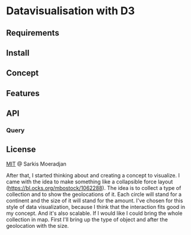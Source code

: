 # Datavisualisation with D3

## Requirements

## Install

## Concept

## Features

## API

### Query

## License
<a href="https://github.com/sarkis1997/functional-programming/blob/master/LICENSE">MIT</a> @ Sarkis Moeradjan

After that, I started thinking about and creating a concept to visualize. I came with the idea to make something like a collapsible force layout (https://bl.ocks.org/mbostock/1062288). The idea is to collect a type of collection and to show the geolocations of it. Each circle will stand for a continent and the size of it will stand for the amount. I've chosen for this style of data visualization, because I think that the interaction fits good in my concept. And it's also scalable. If I would like I could bring the whole collection in map. First I'll bring up the type of object and after the geolocation with the size.

